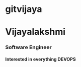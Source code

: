 # gitvijaya
<h1>Vijayalakshmi</h1>
<h3> Software Engineer </h3>
<h4> Interested in everything DEVOPS <h4>
